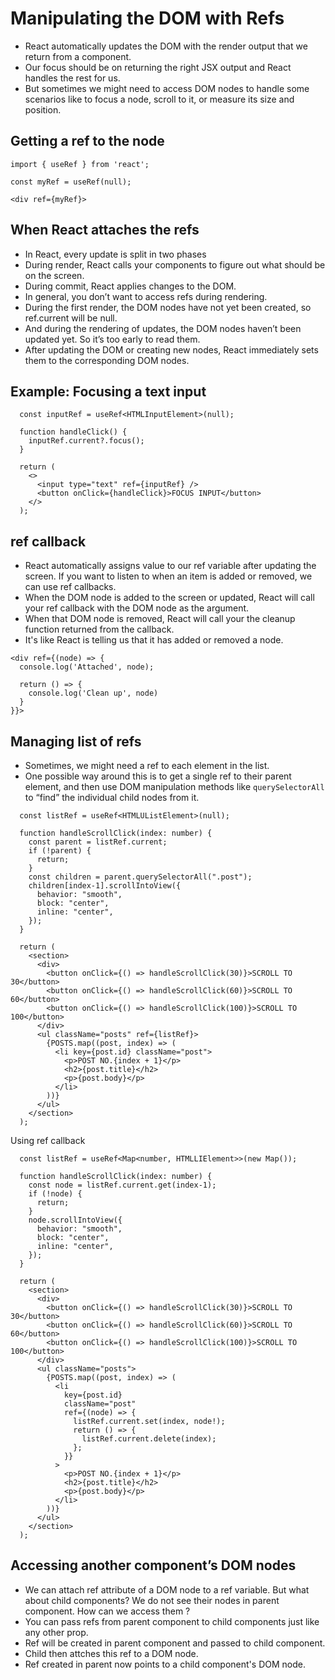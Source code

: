 # Manipulating the DOM with Refs

- React automatically updates the DOM with the render output that we return from a component.
- Our focus should be on returning the right JSX output and React handles the rest for us.
- But sometimes we might need to access DOM nodes to handle some scenarios like to focus a node, scroll to it, or measure its size and position. 


## Getting a ref to the node 

```tsx
import { useRef } from 'react';

const myRef = useRef(null);

<div ref={myRef}>

```

## When React attaches the refs 

- In React, every update is split in two phases
- During render, React calls your components to figure out what should be on the screen.
- During commit, React applies changes to the DOM.
- In general, you don’t want to access refs during rendering.
- During the first render, the DOM nodes have not yet been created, so ref.current will be null.
- And during the rendering of updates, the DOM nodes haven’t been updated yet. So it’s too early to read them.
- After updating the DOM or creating new nodes, React immediately sets them to the corresponding DOM nodes.


## Example: Focusing a text input 

```tsx
  const inputRef = useRef<HTMLInputElement>(null);

  function handleClick() {
    inputRef.current?.focus();
  }

  return (
    <>
      <input type="text" ref={inputRef} />
      <button onClick={handleClick}>FOCUS INPUT</button>
    </>
  );
```


## ref callback 

- React automatically assigns value to our ref variable after updating the screen. If you want to listen to when an item is added or removed, we can use ref callbacks.
- When the DOM node is added to the screen or updated, React will call your ref callback with the DOM node as the argument.
- When that DOM node is removed, React will call your the cleanup function returned from the callback.
- It's like React is telling us that it has added or removed a node.

```tsx
<div ref={(node) => {
  console.log('Attached', node);

  return () => {
    console.log('Clean up', node)
  }
}}>
```

## Managing list of refs

- Sometimes, we might need a ref to each element in the list.
- One possible way around this is to get a single ref to their parent element, and then use DOM manipulation methods like `querySelectorAll` to “find” the individual child nodes from it.

```tsx
  const listRef = useRef<HTMLUListElement>(null);

  function handleScrollClick(index: number) {
    const parent = listRef.current;
    if (!parent) {
      return;
    }
    const children = parent.querySelectorAll(".post");
    children[index-1].scrollIntoView({
      behavior: "smooth",
      block: "center",
      inline: "center",
    });
  }

  return (
    <section>
      <div>
        <button onClick={() => handleScrollClick(30)}>SCROLL TO 30</button>
        <button onClick={() => handleScrollClick(60)}>SCROLL TO 60</button>
        <button onClick={() => handleScrollClick(100)}>SCROLL TO 100</button>
      </div>
      <ul className="posts" ref={listRef}>
        {POSTS.map((post, index) => (
          <li key={post.id} className="post">
            <p>POST NO.{index + 1}</p>
            <h2>{post.title}</h2>
            <p>{post.body}</p>
          </li>
        ))}
      </ul>
    </section>
  );
```

Using ref callback

```tsx
  const listRef = useRef<Map<number, HTMLLIElement>>(new Map());

  function handleScrollClick(index: number) {
    const node = listRef.current.get(index-1);
    if (!node) {
      return;
    }
    node.scrollIntoView({
      behavior: "smooth",
      block: "center",
      inline: "center",
    });
  }

  return (
    <section>
      <div>
        <button onClick={() => handleScrollClick(30)}>SCROLL TO 30</button>
        <button onClick={() => handleScrollClick(60)}>SCROLL TO 60</button>
        <button onClick={() => handleScrollClick(100)}>SCROLL TO 100</button>
      </div>
      <ul className="posts">
        {POSTS.map((post, index) => (
          <li
            key={post.id}
            className="post"
            ref={(node) => {
              listRef.current.set(index, node!);
              return () => {
                listRef.current.delete(index);
              };
            }}
          >
            <p>POST NO.{index + 1}</p>
            <h2>{post.title}</h2>
            <p>{post.body}</p>
          </li>
        ))}
      </ul>
    </section>
  );
```

## Accessing another component’s DOM nodes 

- We can attach ref attribute of a DOM node to a ref variable. But what about child components? We do not see their nodes in parent component. How can we access them ?
- You can pass refs from parent component to child components just like any other prop.
- Ref will be created in parent component and passed to child component.
- Child then attches this ref to a DOM node.
- Ref created in parent now points to a child component's DOM node.


